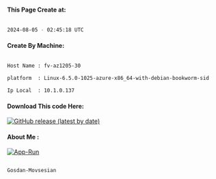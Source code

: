 
   
#### This Page Create at:

```bash

2024-08-05 - 02:45:18 UTC

```

#### Create By Machine:

```bash

Host Name : fv-az1205-30

platform  : Linux-6.5.0-1025-azure-x86_64-with-debian-bookworm-sid

Ip Local  : 10.1.0.137

```
#### Download This code Here:

[![GitHub release (latest by date)](https://img.shields.io/github/v/release/Gosdan-Movsesian/Gosdan?style=for-the-badge&label=Download)](https://github.com/Gosdan-Movsesian/Gosdan/releases) 

</p> 

#### About Me :

[![App-Run](https://github.com/Gosdan-Movsesian/Gosdan/actions/workflows/App-Run.yml/badge.svg)](https://github.com/Gosdan-Movsesian/Gosdan/actions/workflows/App-Run.yml)

```bash

Gosdan-Movsesian

```

